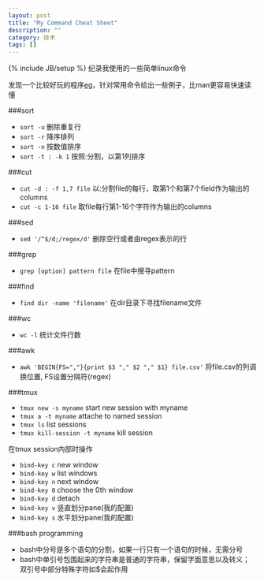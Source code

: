 ```yaml
---
layout: post
title: "My Command Cheat Sheet"
description: ""
category: 技术
tags: []
---
```

{% include JB/setup %}
纪录我使用的一些简单linux命令

发现一个比较好玩的程序[eg](https://github.com/srsudar/eg)，针对常用命令给出一些例子，比man更容易快速读懂

###sort 
+ `sort -u` 删除重复行
+ `sort -r` 降序排列
+ `sort -n` 按数值排序
+ `sort -t : -k 1` 按照:分割，以第1列排序 

###cut
+ `cut -d : -f 1,7 file` 以:分割file的每行，取第1个和第7个field作为输出的columns
+ `cut -c 1-16 file` 取file每行第1-16个字符作为输出的columns

###sed
+ `sed '/^$/d;/regex/d'` 删除空行或者由regex表示的行

###grep
+ `grep [option] pattern file` 在file中搜寻pattern

###find
+ `find dir -name 'filename'` 在dir目录下寻找filename文件


<!--more-->

###wc
+ `wc -l` 统计文件行数

###awk
+ `awk 'BEGIN{FS=","}{print $3 "," $2 "," $1} file.csv'` 将file.csv的列调换位置, FS设置分隔符(regex)

<!-- to add less tr -->

###tmux
+ `tmux new -s myname` start new session with myname
+ `tmux a -t myname` attache to named session
+ `tmux ls` list sessions
+ `tmux kill-session -t myname` kill session

在tmux session内部时操作

+ `bind-key c` new window
+ `bind-key w` list windows
+ `bind-key n` next window
+ `bind-key 0` choose the 0th window
+ `bind-key d` detach
+ `bind-key v` 竖直划分pane(我的配置)
+ `bind-key s` 水平划分pane(我的配置)

###bash programming
+ bash中分号是多个语句的分割，如果一行只有一个语句的时候，无需分号
+ bash中单引号包围起来的字符串是普通的字符串，保留字面意思以及转义；双引号中部分特殊字符如$会起作用
